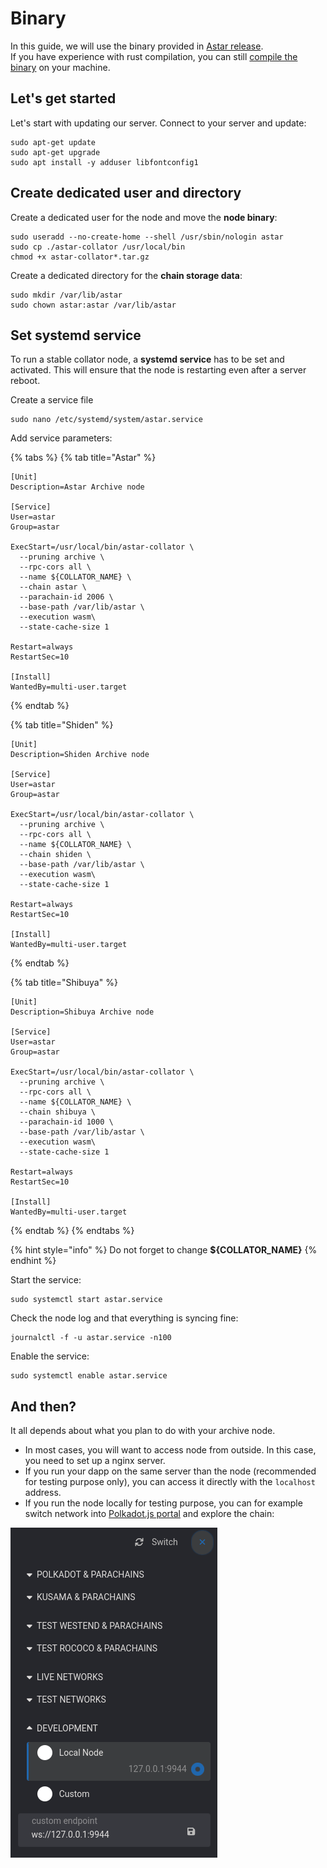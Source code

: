 # Binary

In this guide, we will use the binary provided in [Astar release](https://github.com/AstarNetwork/Astar).\
If you have experience with rust compilation, you can still [compile the binary](https://docs.astar.network/maintain/collator/secure-validator/plasm-shiden-node#build-from-binaries) on your machine.

## Let's get started

Let's start with updating our server. Connect to your server and update:

```
sudo apt-get update
sudo apt-get upgrade
sudo apt install -y adduser libfontconfig1
```

## Create dedicated user and directory

Create a dedicated user for the node and move the **node binary**:

```
sudo useradd --no-create-home --shell /usr/sbin/nologin astar
sudo cp ./astar-collator /usr/local/bin
chmod +x astar-collator*.tar.gz
```

Create a dedicated directory for the **chain storage data**:

```
sudo mkdir /var/lib/astar
sudo chown astar:astar /var/lib/astar
```



## Set systemd service

To run a stable collator node, a **systemd service** has to be set and activated. This will ensure that the node is restarting even after a server reboot.

Create a service file

```
sudo nano /etc/systemd/system/astar.service
```

Add service parameters:

{% tabs %}
{% tab title="Astar" %}
```
[Unit]
Description=Astar Archive node

[Service]
User=astar
Group=astar
  
ExecStart=/usr/local/bin/astar-collator \
  --pruning archive \
  --rpc-cors all \
  --name ${COLLATOR_NAME} \
  --chain astar \
  --parachain-id 2006 \
  --base-path /var/lib/astar \
  --execution wasm\
  --state-cache-size 1
  
Restart=always
RestartSec=10

[Install]
WantedBy=multi-user.target
```
{% endtab %}

{% tab title="Shiden" %}
```
[Unit]
Description=Shiden Archive node

[Service]
User=astar
Group=astar
  
ExecStart=/usr/local/bin/astar-collator \
  --pruning archive \
  --rpc-cors all \
  --name ${COLLATOR_NAME} \
  --chain shiden \
  --base-path /var/lib/astar \
  --execution wasm\
  --state-cache-size 1
  
Restart=always
RestartSec=10

[Install]
WantedBy=multi-user.target
```
{% endtab %}

{% tab title="Shibuya" %}
```
[Unit]
Description=Shibuya Archive node

[Service]
User=astar
Group=astar
  
ExecStart=/usr/local/bin/astar-collator \
  --pruning archive \
  --rpc-cors all \
  --name ${COLLATOR_NAME} \
  --chain shibuya \
  --parachain-id 1000 \
  --base-path /var/lib/astar \
  --execution wasm\
  --state-cache-size 1
  
Restart=always
RestartSec=10

[Install]
WantedBy=multi-user.target
```
{% endtab %}
{% endtabs %}

{% hint style="info" %}
Do not forget to change **${COLLATOR\_NAME}**
{% endhint %}

Start the service:

```
sudo systemctl start astar.service
```

Check the node log and that everything is syncing fine:

```
journalctl -f -u astar.service -n100
```

Enable the service:

```
sudo systemctl enable astar.service
```

## And then?

It all depends about what you plan to do with your archive node.

* In most cases, you will want to access node from outside. In this case, you need to set up a nginx server.
* If you run your dapp on the same server than the node (recommended for testing purpose only), you can access it directly with the `localhost` address.
* If you run the node locally for testing purpose, you can for example switch network into [Polkadot.js portal](https://polkadot.js.org/apps) and explore the chain:

![Switch to local node](<../../.gitbook/assets/image (119).png>)
